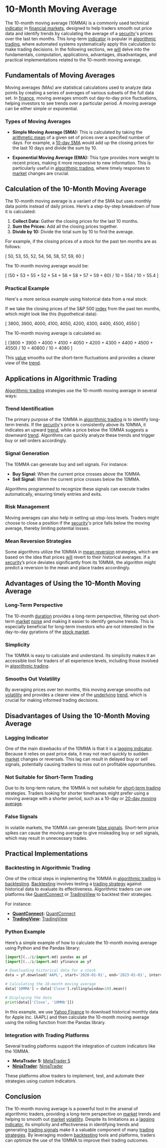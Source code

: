 # 10-Month Moving Average

The 10-month moving average (10MMA) is a commonly used technical [indicator](../i/indicator.md) in [financial markets](../f/financial_market.md), designed to help traders smooth out price data and identify trends by calculating the average of a [security](../s/security.md)'s prices over the last ten months. This long-term [indicator](../i/indicator.md) is popular in [algorithmic trading](../a/algorithmic_trading.md), where automated systems systematically apply this calculation to make trading decisions. In the following sections, we [will](../w/will.md) delve into the fundamentals, computation, applications, advantages, disadvantages, and practical implementations related to the 10-month moving average.

## Fundamentals of Moving Averages

Moving averages (MAs) are statistical calculations used to analyze data points by creating a series of averages of various subsets of the full data set. In [finance](../f/finance.md), moving averages smooth out day-to-day price fluctuations, helping investors to see trends over a particular period. A moving average can be either simple or exponential.

### Types of Moving Averages

- **Simple Moving Average (SMA):** This is calculated by taking the [arithmetic mean](../a/arithmetic_mean.md) of a given set of prices over a specified number of days. For example, a [10-day SMA](../1/10-day_sma.md) would add up the closing prices for the last 10 days and divide the sum by 10.
  
- **Exponential Moving Average (EMA):** This type provides more weight to recent prices, making it more responsive to new information. This is particularly useful in [algorithmic trading](../a/algorithmic_trading.md), where timely responses to [market](../m/market.md) changes are crucial.

## Calculation of the 10-Month Moving Average

The 10-month moving average is a variant of the SMA but uses monthly data points instead of daily prices. Here’s a step-by-step breakdown of how it is calculated:

1. **Collect Data:** Gather the closing prices for the last 10 months.
2. **Sum the Prices:** Add all the closing prices together.
3. **Divide by 10:** Divide the total sum by 10 to find the average.

For example, if the closing prices of a stock for the past ten months are as follows:

\[ 50, 53, 55, 52, 54, 56, 58, 57, 59, 60 \]

The 10-month moving average would be:

\[ (50 + 53 + 55 + 52 + 54 + 56 + 58 + 57 + 59 + 60) / 10 = 554 / 10 = 55.4 \]

### Practical Example

Here's a more serious example using historical data from a real stock:

If we take the closing prices of the S&P 500 [index](../i/index_instrument.md) from the past ten months, which might look like this (hypothetical data):

\[ 3800, 3900, 4000, 4100, 4050, 4200, 4300, 4400, 4500, 4550 \]

The 10-month moving average is calculated as:

\[ (3800 + 3900 + 4000 + 4100 + 4050 + 4200 + 4300 + 4400 + 4500 + 4550) / 10 = 40800 / 10 = 4080 \]

This [value](../v/value.md) smooths out the short-term fluctuations and provides a clearer view of the [trend](../t/trend.md).

## Applications in Algorithmic Trading

[Algorithmic trading](../a/algorithmic_trading.md) strategies use the 10-month moving average in several ways:

### Trend Identification

The primary purpose of the 10MMA in [algorithmic trading](../a/algorithmic_trading.md) is to identify long-term trends. If the [security](../s/security.md)'s price is consistently above its 10MMA, it indicates an upward [trend](../t/trend.md), while a price below the 10MMA suggests a downward [trend](../t/trend.md). Algorithms can quickly analyze these trends and trigger buy or sell orders accordingly.

### Signal Generation

The 10MMA can generate buy and sell signals. For instance:
- **Buy Signal:** When the current price crosses above the 10MMA.
- **Sell Signal:** When the current price crosses below the 10MMA.

Algorithms programmed to recognize these signals can execute trades automatically, ensuring timely entries and exits.

### Risk Management

Moving averages can also help in setting up stop-loss levels. Traders might choose to close a position if the [security](../s/security.md)'s price falls below the moving average, thereby limiting potential losses.

### Mean Reversion Strategies

Some algorithms utilize the 10MMA in [mean reversion](../m/mean_reversion.md) strategies, which are based on the idea that prices [will](../w/will.md) revert to their historical averages. If a [security](../s/security.md)’s price deviates significantly from its 10MMA, the algorithm might predict a reversion to the mean and place trades accordingly.

## Advantages of Using the 10-Month Moving Average

### Long-Term Perspective

The 10-month [duration](../d/duration.md) provides a long-term perspective, filtering out short-term [market](../m/market.md) [noise](../n/noise.md) and making it easier to identify genuine trends. This is especially beneficial for long-term investors who are not interested in the day-to-day gyrations of the [stock market](../s/stock_market.md).

### Simplicity

The 10MMA is easy to calculate and understand. Its simplicity makes it an accessible tool for traders of all experience levels, including those involved in [algorithmic trading](../a/algorithmic_trading.md).

### Smooths Out Volatility

By averaging prices over ten months, this moving average smooths out [volatility](../v/volatility.md) and provides a clearer view of the [underlying](../u/underlying.md) [trend](../t/trend.md), which is crucial for making informed trading decisions.

## Disadvantages of Using the 10-Month Moving Average

### Lagging Indicator

One of the main drawbacks of the 10MMA is that it is a [lagging indicator](../l/lagging_indicator.md). Because it relies on past price data, it may not react quickly to sudden [market](../m/market.md) changes or reversals. This lag can result in delayed buy or sell signals, potentially causing traders to miss out on profitable opportunities.

### Not Suitable for Short-Term Trading

Due to its long-term nature, the 10MMA is not suitable for [short-term trading](../s/short-term_trading.md) strategies. Traders looking for shorter timeframes might prefer using a moving average with a shorter period, such as a 10-day or [20-day moving average](../1/20-day_moving_average.md).

### False Signals

In volatile markets, the 10MMA can generate [false signals](../f/false_signals_in_trading.md). Short-term price spikes can cause the moving average to give misleading buy or sell signals, which may result in unnecessary trades.

## Practical Implementations

### Backtesting in Algorithmic Trading

One of the critical steps in implementing the 10MMA in [algorithmic trading](../a/algorithmic_trading.md) is [backtesting](../b/backtesting.md). [Backtesting](../b/backtesting.md) involves testing a [trading strategy](../t/trading_strategy.md) against historical data to evaluate its effectiveness. Algorithmic traders can use platforms like [QuantConnect](../q/quantconnect.md) or [TradingView](../t/tradingview.md) to backtest their strategies.

For instance:
- **[QuantConnect](../q/quantconnect.md):** [QuantConnect](https://www.quantconnect.com/)
- **[TradingView](../t/tradingview.md):** [TradingView](https://www.tradingview.com/)

### Python Example

Here’s a simple example of how to calculate the 10-month moving average using Python and the Pandas library:

```python
[import](../i/import.md) pandas as pd
[import](../i/import.md) yfinance as yf

# Downloading historical data for a stock
data = yf.download('AAPL', start='2020-01-01', end='2023-01-01', interval='1mo')

# Calculating the 10-month moving average
data['10MMA'] = data['Close'].rolling(window=10).mean()

# Displaying the data
print(data[['Close', '10MMA']])
```

In this example, we use [Yahoo Finance](../y/yahoo_finance.md) to download historical monthly data for Apple Inc. (AAPL) and then calculate the 10-month moving average using the rolling function from the Pandas library.

### Integration with Trading Platforms

Several trading platforms support the integration of custom indicators like the 10MMA.

- **MetaTrader 5**: [MetaTrader 5](https://www.metatrader5.com/en)
- **[NinjaTrader](../n/ninjatrader.md)**: [NinjaTrader](https://ninjatrader.com/)

These platforms allow traders to implement, test, and automate their strategies using custom indicators.

## Conclusion

The 10-month moving average is a powerful tool in the arsenal of algorithmic traders, providing a long-term perspective on [market](../m/market.md) trends and helping to smooth out [market](../m/market.md) [volatility](../v/volatility.md). Despite its limitations as a [lagging indicator](../l/lagging_indicator.md), its simplicity and effectiveness in identifying trends and generating [trading signals](../t/trading_signals.md) make it a valuable component of many [trading strategies](../t/trading_strategies.md). By leveraging modern [backtesting](../b/backtesting.md) tools and platforms, traders can optimize the use of the 10MMA to improve their trading outcomes.